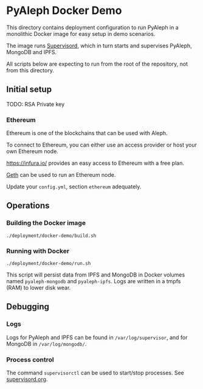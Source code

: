 # PyAleph Docker Demo

This directory contains deployment configuration to run PyAleph 
in a monolithic Docker image for easy setup in demo scenarios. 

The image runs [Supervisord](http://supervisord.org/), which in turn
starts and supervises PyAleph, MongoDB and IPFS.  

All scripts below are expecting to run from the root of the repository, 
not from this directory.

## Initial setup

TODO: RSA Private key


### Ethereum

Ethereum is one of the blockchains that can be used with Aleph.

To connect to Ethereum, you can either use an access provider or 
host your own Ethereum node.

https://infura.io/ provides an easy access to Ethereum with a free plan.

[Geth](https://geth.ethereum.org/) can be used to run an Ethereum node.

Update your `config.yml`, section `ethereum` adequately.

## Operations

### Building the Docker image

```
./deployment/docker-demo/build.sh
```  

### Running with Docker

```
./deployment/docker-demo/run.sh
```

This script will persist data from IPFS and MongoDB in Docker volumes
named `pyaleph-mongodb` and `pyaleph-ipfs`. Logs are written in a 
tmpfs (RAM) to lower disk wear.

## Debugging

### Logs

Logs for PyAleph and IPFS can be found in `/var/log/supervisor`, 
and for MongoDB in `/var/log/mongodb/`.

### Process control

The command `supervisorctl` can be used to start/stop processes.
See [supervisord.org](http://supervisord.org/).
